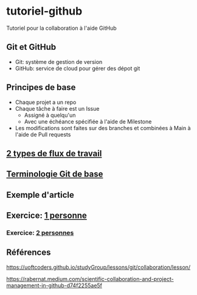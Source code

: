 # tutoriel-github
Tutoriel pour la collaboration à l'aide GitHub

## Git et GitHub

- Git: système de gestion de version
- GitHub: service de cloud pour gérer des dépot git

## Principes de base

- Chaque projet a un repo
- Chaque tâche à faire est un Issue
  - Assigné à quelqu'un
  - Avec une échéance spécifiée à l'aide de Milestone
- Les modifications sont faites sur des branches et combinées à Main à l'aide de Pull requests

## [2 types de flux de travail](https://github.com/UofTCoders/studyGroup/blob/gh-pages/lessons/git/collaboration/lesson.md#two-common-collaborative-work-flows)

## [Terminologie Git de base](https://github.com/UofTCoders/studyGroup/blob/gh-pages/lessons/git/collaboration/lesson.md#some-git-terminologyjargon)

## Exemple d'article

## Exercice: [1 personne](https://github.com/UofTCoders/studyGroup/blob/gh-pages/lessons/git/collaboration/lesson.md#solo-practise-via-the-github-gui)

### Exercice: [2 personnes](https://github.com/UofTCoders/studyGroup/blob/gh-pages/lessons/git/collaboration/lesson.md#two-person-practise-via-github-gui)

## Références

https://uoftcoders.github.io/studyGroup/lessons/git/collaboration/lesson/

https://rabernat.medium.com/scientific-collaboration-and-project-management-in-github-d74f2255ae5f
